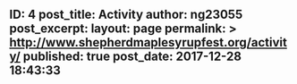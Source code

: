 ---
---
ID: 4
post_title: Activity
author: ng23055
post_excerpt:
layout: page
permalink: >
  http://www.shepherdmaplesyrupfest.org/activity/
published: true
post_date: 2017-12-28 18:43:33
---